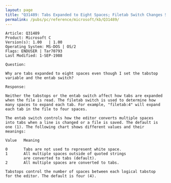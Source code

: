 ```yaml
---
layout: page
title: "Q31489: Tabs Expanded to Eight Spaces; Filetab Switch Changes Spacing"
permalink: /pubs/pc/reference/microsoft/kb/Q31489/
---
```


	Article: Q31489
	Product: Microsoft C
	Version(s): 1.00   | 1.00
	Operating System: MS-DOS | OS/2
	Flags: ENDUSER | Tar70793
	Last Modified: 1-SEP-1988
	
	Question:
	
	Why are tabs expanded to eight spaces even though I set the tabstop
	variable and the entab switch?
	
	Response:
	
	Neither the tabstops or the entab switch affect how tabs are expanded
	when the file is read. The filetab switch is used to determine how
	many spaces to expand each tab. For example, "filetab:4" will expand
	each tab in the file to four spaces.
	
	The entab switch controls how the editor converts multiple spaces
	into tabs when a line is changed or a file is saved. The default is
	one (1). The following chart shows different values and their
	meanings:
	
	Value   Meaning
	
	0       Tabs are not used to represent white space.
	1       All multiple spaces outside of quoted strings
	        are converted to tabs (default).
	2       All multiple spaces are converted to tabs.
	
	Tabstops control the number of spaces between each logical tabstop
	for the editor. The default is four (4).
